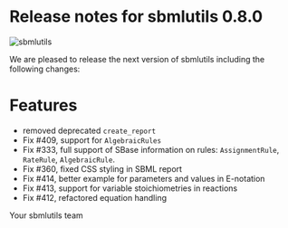 # Release notes for sbmlutils 0.8.0
![sbmlutils](https://github.com/matthiaskoenig/sbmlutils/raw/develop/docs_builder/images/sbmlutils-logo-60.png)

We are pleased to release the next version of sbmlutils including the 
following changes:

# Features

- removed deprecated `create_report`
- Fix #409, support for `AlgebraicRules`
- Fix #333, full support of SBase information on rules: `AssignmentRule`, `RateRule`, `AlgebraicRule`.
- Fix #360, fixed CSS styling in SBML report
- Fix #414, better example for parameters and values in E-notation
- Fix #413, support for variable stoichiometries in reactions
- Fix #412, refactored equation handling

Your sbmlutils team
